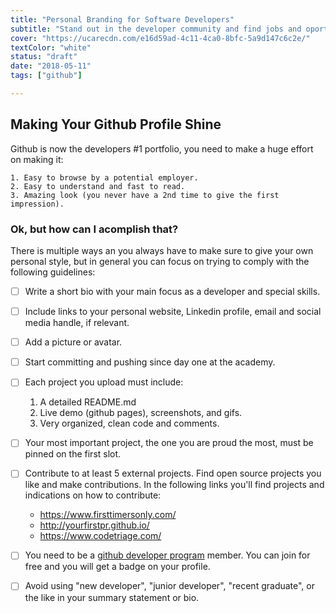 ```yaml
---
title: "Personal Branding for Software Developers"
subtitle: "Stand out in the developer community and find jobs and oportunities with an excellent online presence"
cover: "https://ucarecdn.com/e16d59ad-4c11-4ca0-8bfc-5a9d147c6c2e/"
textColor: "white"
status: "draft"
date: "2018-05-11"
tags: ["github"]

---
```

## Making Your Github Profile Shine

Github is now the developers #1 portfolio, you need to make a huge effort on making it:
    
    1. Easy to browse by a potential employer.
    2. Easy to understand and fast to read.
    3. Amazing look (you never have a 2nd time to give the first impression).

### Ok, but how can I acomplish that?

There is multiple ways an you always have to make sure to give your own personal style, but in general you can focus on trying to comply with the following guidelines:

- [ ] Write a short bio with your main focus as a developer and special skills.
- [ ] Include links to your personal website, Linkedin profile, email and social media handle, if relevant.
- [ ] Add a picture or avatar.
- [ ] Start committing and pushing since day one at the academy.
- [ ] Each project you upload must include:
    1. A detailed README.md
    2. Live demo (github pages), screenshots, and gifs.
    3. Very organized, clean code and comments.
- [ ] Your most important project, the one you are proud the most, must be pinned on the first slot.
- [ ] Contribute to at least 5 external projects. Find open source projects you like and make contributions. In the following links you'll find projects and indications on how to contribute:
    - https://www.firsttimersonly.com/
    - http://yourfirstpr.github.io/
    - https://www.codetriage.com/
- [ ] You need to be a [github developer program](https://developer.github.com/program/) member. You can join for free and you will get a badge on your profile.
- [ ] Avoid using  "new developer", "junior developer", "recent graduate", or the like in your summary statement or bio.



